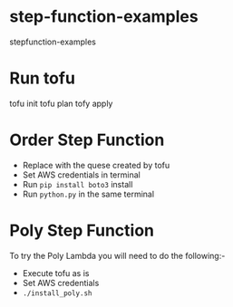 # step-function-examples
stepfunction-examples

# Run tofu



tofu init
tofu plan
tofy apply


# Order Step Function

- Replace <REPLACE WITH QUEUE URL> with the quese created by tofu
- Set AWS credentials in terminal
- Run ``pip install boto3`` install 
- Run ``python.py`` in the same terminal


# Poly Step Function

To try the Poly Lambda you will need to do the following:-

- Execute tofu as is
- Set AWS credentials
- ``./install_poly.sh``